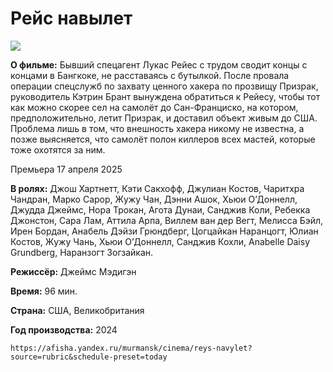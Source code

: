 # Рейс навылет
![](https://github.com/user-attachments/assets/4e14c4c7-87db-45ed-a276-24db93a7cd37)

**О фильме:** Бывший спецагент Лукас Рейес с трудом сводит концы с концами в Бангкоке, не расставаясь с бутылкой. После провала операции спецслужб по захвату ценного хакера по прозвищу Призрак, руководитель Кэтрин Брант вынуждена обратиться к Рейесу, чтобы тот как можно скорее сел на самолёт до Сан-Франциско, на котором, предположительно, летит Призрак, и доставил объект живым до США. Проблема лишь в том, что внешность хакера никому не известна, а позже выясняется, что самолёт полон киллеров всех мастей, которые тоже охотятся за ним.

Премьера
    17 апреля 2025
    
**В ролях:**
    Джош Хартнетт,
    Кэти Сакхофф,
    Джулиан Костов,
    Чаритхра Чандран,
    Марко Сарор,
    Жужу Чан,
    Дэнни Ашок,
    Хьюи О’Доннелл,
    Джудда Джеймс,
    Нора Трокан,
    Агота Дунаи,
    Санджив Коли,
    Ребекка Джонстон,
    Сара Лам,
    Аттила Арпа,
    Виллем ван дер Вегт,
    Мелисса Бэйл,
    Ирен Бордан,
    Анабель Дэйзи Грюндберг,
    Цогцайкан Наранцогт,
    Юлиан Костов,
    Жужу Чань,
    Хьюи О’Доннелл,
    Санджив Кохли,
    Anabelle Daisy Grundberg,
    Наранзогт Зогзайкан.
    
**Режиссёр:**
    Джеймс Мэдигэн
    
**Время:**
    96 мин.
    
**Страна:**
    США, Великобритания
    
**Год производства:**
    2024

    https://afisha.yandex.ru/murmansk/cinema/reys-navylet?source=rubric&schedule-preset=today

